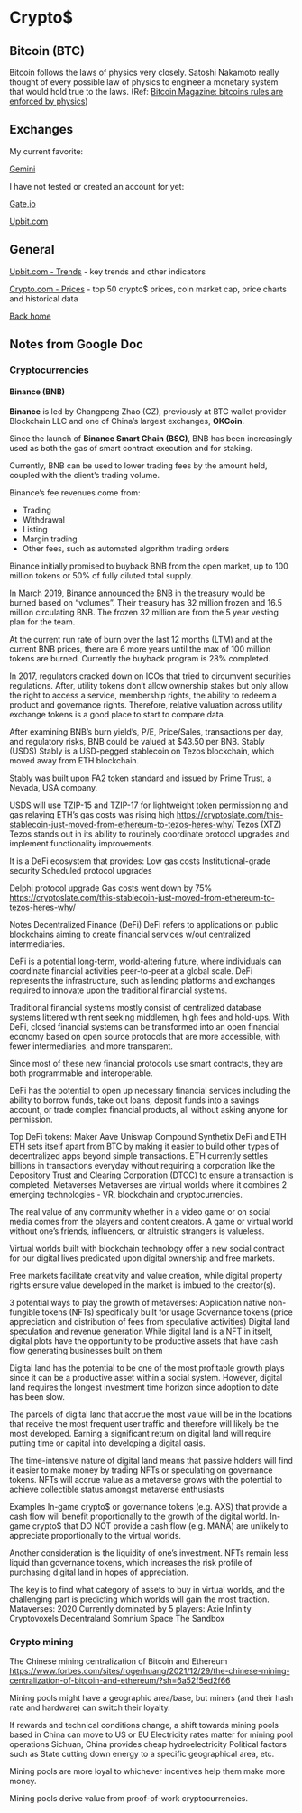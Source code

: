 # Crypto$

## Bitcoin (BTC)

Bitcoin follows the laws of physics very closely. Satoshi Nakamoto really thought of every possible law of physics to engineer a monetary system that would hold true to the laws. (Ref: [Bitcoin Magazine: bitcoins rules are enforced by physics](https://bitcoinmagazine.com/culture/bitcoins-rules-are-enforced-by-physics))

## Exchanges

My current favorite:

[Gemini](https://www.gemini.com)

I have not tested or created an account for yet:

[Gate.io](https://www.gate.io/en/)

[Upbit.com](https://sg.upbit.com)

## General

[Upbit.com - Trends](https://sg.upbit.com/trends) - key trends and other indicators

[Crypto.com - Prices](https://crypto.com/price/) - top 50 crypto$ prices, coin market cap, price charts and historical data

[Back home](../README.md)

## Notes from Google Doc

### Cryptocurrencies

#### Binance (BNB)

**Binance** is led by Changpeng Zhao (CZ), previously at BTC wallet provider Blockchain LLC and one of China’s largest exchanges, **OKCoin**.

Since the launch of **Binance Smart Chain (BSC)**, BNB has been increasingly used as both the gas of smart contract execution and for staking.

Currently, BNB can be used to lower trading fees by the amount held, coupled with the client’s trading volume.

Binance’s fee revenues come from:

* Trading
* Withdrawal
* Listing
* Margin trading
* Other fees, such as automated algorithm trading orders

Binance initially promised to buyback BNB from the open market, up to 100 million tokens or 50% of fully diluted total supply.

In March 2019, Binance announced the BNB in the treasury would be burned based on “volumes”. Their treasury has 32 million frozen and 16.5 million circulating BNB. The frozen 32 million are from the 5 year vesting plan for the team.

At the current run rate of burn over the last 12 months (LTM) and at the current BNB prices, there are 6 more years until the max of 100 million tokens are burned. Currently the buyback program is 28% completed.

In 2017, regulators cracked down on ICOs that tried to circumvent securities regulations. After, utility tokens don’t allow ownership stakes but only allow the right to access a service, membership rights, the ability to redeem a product and governance rights. Therefore, relative valuation across utility exchange tokens is a good place to start to compare data.

After examining BNB’s burn yield’s, P/E, Price/Sales, transactions per day, and regulatory risks, BNB could be valued at $43.50 per BNB.
Stably (USDS)
Stably is a USD-pegged stablecoin on Tezos blockchain, which moved away from ETH blockchain.

Stably was built upon FA2 token standard and issued by Prime Trust, a Nevada, USA company.

USDS will use TZIP-15 and TZIP-17 for lightweight token permissioning and gas relaying
ETH’s gas costs was rising high
https://cryptoslate.com/this-stablecoin-just-moved-from-ethereum-to-tezos-heres-why/
Tezos (XTZ)
Tezos stands out in its ability to routinely coordinate protocol upgrades and implement functionality improvements.

It is a DeFi ecosystem that provides:
Low gas costs
Institutional-grade security
Scheduled protocol upgrades

Delphi protocol upgrade
Gas costs went down by 75%
https://cryptoslate.com/this-stablecoin-just-moved-from-ethereum-to-tezos-heres-why/


Notes
Decentralized Finance (DeFi)
DeFi refers to applications on public blockchains aiming to create financial services w/out centralized intermediaries.

DeFi is a potential long-term, world-altering future, where individuals can coordinate financial activities peer-to-peer at a global scale. DeFi represents the infrastructure, such as lending platforms and exchanges required to innovate upon the traditional financial systems.

Traditional  financial systems mostly consist of centralized database systems littered with rent seeking middlemen, high fees and hold-ups. With DeFi, closed financial systems can be transformed into an open financial economy based on open source protocols that are more accessible, with fewer intermediaries, and more transparent.

Since most of these new financial protocols use smart contracts, they are both programmable and interoperable.

DeFi has the potential to open up necessary financial services including the ability to borrow funds, take out loans, deposit funds into a savings account, or trade complex financial products, all without asking anyone for permission.

Top DeFi tokens:
Maker
Aave
Uniswap
Compound
Synthetix
DeFi and ETH
ETH sets itself apart from BTC by making it easier to build other types of decentralized apps beyond simple transactions. ETH currently settles billions in transactions everyday without requiring a corporation like the Depository Trust and Clearing Corporation (DTCC) to ensure a transaction is completed.
Metaverses
Metaverses are virtual worlds where it combines 2 emerging technologies - VR, blockchain and cryptocurrencies.

The real value of any community whether in a video game or on social media comes from the players and content creators. A game or virtual world without one’s friends, influencers, or altruistic strangers is valueless.

Virtual worlds built with blockchain technology offer a new social contract for our digital lives predicated upon digital ownership and free markets.

Free markets facilitate creativity and value creation, while digital property rights ensure value developed in the market is imbued to the creator(s).

3 potential ways to play the growth of metaverses:
Application native non-fungible tokens (NFTs) specifically built for usage
Governance tokens (price appreciation and distribution of fees from speculative activities)
Digital land speculation and revenue generation
While digital land is a NFT in itself, digital plots have the opportunity to be productive assets that have cash flow generating businesses built on them

Digital land has the potential to be one of the most profitable growth plays since it can be a productive asset within a social system. However, digital land requires the longest investment time horizon since adoption to date has been slow.

The parcels of digital land that accrue the most value will be in the locations that receive the most frequent user traffic and therefore will likely be the most developed. Earning a significant return on digital land will require putting time or capital into developing a digital oasis.

The time-intensive nature of digital land means that passive holders will find it easier to make money by trading NFTs or speculating on governance tokens.
NFTs will accrue value as a metaverse grows with the potential to achieve collectible status amongst metaverse enthusiasts

Examples
In-game crypto$ or governance tokens (e.g. AXS) that provide a cash flow will benefit proportionally to the growth of the digital world.
In-game crypto$ that DO NOT provide a cash flow (e.g. MANA) are unlikely to appreciate proportionally to the virtual worlds.

Another consideration is the liquidity of one’s investment. NFTs remain less liquid than governance tokens, which increases the risk profile of purchasing digital land in hopes of appreciation.

The key is to find what category of assets to buy in virtual worlds, and the challenging part is predicting which worlds will gain the most traction.
Mataverses: 2020
Currently dominated by 5 players:
Axie Infinity
Cryptovoxels
Decentraland
Somnium Space
The Sandbox

### Crypto mining

The Chinese mining centralization of Bitcoin and Ethereum
https://www.forbes.com/sites/rogerhuang/2021/12/29/the-chinese-mining-centralization-of-bitcoin-and-ethereum/?sh=6a52f5ed2f66

Mining pools might have a geographic area/base, but miners (and their hash rate and hardware) can switch their loyalty.

If rewards and technical conditions change, a shift towards mining pools based in China can move to US or EU
Electricity rates matter for mining pool operations
Sichuan, China provides cheap hydroelectricity
Political factors such as State cutting down energy to a specific geographical area, etc.

Mining pools are more loyal to whichever incentives help them make more money.

Mining pools derive value from proof-of-work cryptocurrencies.

